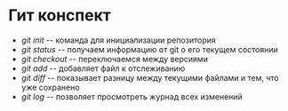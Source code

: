 # Гит конспект

* *git init* -- команда для инициализации репозитория
* *git status* -- получаем информацию от git о его текущем состоянии
* *git cheсkout* -- переключаемся между версиями
* *git add* -- добавляет файл к отслеживанию
* *git diff* -- показывает разницу между текущими файлами и тем, что уже сохранено
* *git log* -- позволяет просмотреть журнад всех изменений

